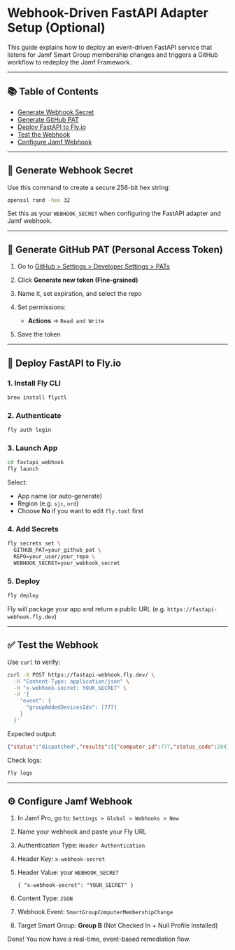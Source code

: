 # Webhook-Driven FastAPI Adapter Setup (Optional)

This guide explains how to deploy an event-driven FastAPI service that listens for Jamf Smart Group membership changes and triggers a GitHub workflow to redeploy the Jamf Framework.

---

## 📚 Table of Contents

* [Generate Webhook Secret](#-generate-webhook-secret)
* [Generate GitHub PAT](#-generate-github-pat-(personal-access-token))
* [Deploy FastAPI to Fly.io](#-deploy-fastapi-to-fly.io)
* [Test the Webhook](#-test-the-webhook)
* [Configure Jamf Webhook](#-configure-jamf-webhook)

---
## 🔐 Generate Webhook Secret

Use this command to create a secure 256-bit hex string:

```bash
openssl rand -hex 32
```

Set this as your `WEBHOOK_SECRET` when configuring the FastAPI adapter and Jamf webhook.

---

## 🔑 Generate GitHub PAT (Personal Access Token)

1. Go to [GitHub > Settings > Developer Settings > PATs](https://github.com/settings/personal-access-tokens)
2. Click **Generate new token (Fine-grained)**
3. Name it, set expiration, and select the repo
4. Set permissions:

   * **Actions** → `Read and Write`
5. Save the token

---

## 🚀 Deploy FastAPI to Fly.io

### 1. Install Fly CLI

```bash
brew install flyctl
```

### 2. Authenticate

```bash
fly auth login
```

### 3. Launch App

```bash
cd fastapi_webhook
fly launch
```

Select:

* App name (or auto-generate)
* Region (e.g. `sjc`, `ord`)
* Choose **No** if you want to edit `fly.toml` first

### 4. Add Secrets

```bash
fly secrets set \
  GITHUB_PAT=your_github_pat \
  REPO=your_user/your_repo \
  WEBHOOK_SECRET=your_webhook_secret
```

### 5. Deploy

```bash
fly deploy
```

Fly will package your app and return a public URL (e.g. `https://fastapi-webhook.fly.dev`)

---

## ✅ Test the Webhook

Use `curl` to verify:

```bash
curl -X POST https://fastapi-webhook.fly.dev/ \
  -H "Content-Type: application/json" \
  -H "x-webhook-secret: YOUR_SECRET" \
  -d '{
    "event": {
      "groupAddedDevicesIds": [777]
    }
  }'
```

Expected output:

```json
{"status":"dispatched","results":[{"computer_id":777,"status_code":204}]}
```

Check logs:

```bash
fly logs
```

---

## ⚙️ Configure Jamf Webhook

1. In Jamf Pro, go to: `Settings > Global > Webhooks > New`
2. Name your webhook and paste your Fly URL
3. Authentication Type: `Header Authentication`
4. Header Key: `x-webhook-secret`
5. Header Value: your `WEBHOOK_SECRET`

    ```
    { "x-webhook-secret": "YOUR_SECRET" }
    ```
6. Content Type: `JSON`
7. Webhook Event: `SmartGroupComputerMembershipChange`
8. Target Smart Group: **Group B** (Not Checked In + Null Profile Installed)

Done! You now have a real-time, event-based remediation flow.
